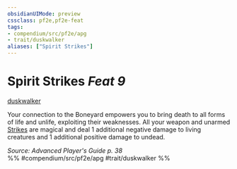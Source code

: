 ```yaml
---
obsidianUIMode: preview
cssclass: pf2e,pf2e-feat
tags:
- compendium/src/pf2e/apg
- trait/duskwalker
aliases: ["Spirit Strikes"]
---
```

# Spirit Strikes  *Feat 9*  
[duskwalker](duskwalker-apg.md "Duskwalker Ancestry & Heritage Trait")  


Your connection to the Boneyard empowers you to bring death to all forms of life and unlife, exploiting their weaknesses. All your weapon and unarmed [Strikes](strike.md) are magical and deal 1 additional negative damage to living creatures and 1 additional positive damage to undead.

*Source: Advanced Player's Guide p. 38*  
%% #compendium/src/pf2e/apg #trait/duskwalker %%